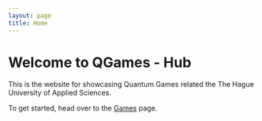 ```yaml
---
layout: page
title: Home
---
```


# Welcome to QGames - Hub

This is the website for showcasing Quantum Games related the The Hague University of Applied Sciences.

To get started, head over to the [Games](/games) page.